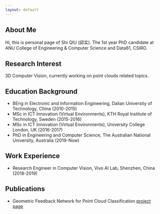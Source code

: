 ```yaml
---
layout: default
---
```


## About Me

Hi, this is personal page of Shi QIU (邱实). The 1st year PhD candidate at ANU College of Engineering & Computer Science and Data61, CSIRO.

## Research Interest

3D Computer Vision, currently working on point clouds related topics.

## Education Background
* BEng in Electronic and Information Engineering, Dalian University of Technology, China (2010-2015)
* MSc in ICT Innovation (Virtual Environments), KTH Royal Institute of Technology, Sweden (2015-2016)
* MSc in ICT Innovation (Virtual Environments), University College London, UK (2016-2017)
* PhD in Engineering and Computer Science, The Australian National University, Australia (2019-Now)

## Work Experience
* Research Engineer in Computer Vision, Vivo AI Lab, Shenzhen, China (2018-2019)

## Publications

* Geometric Feedback Network for Point Cloud Classification
[project page](https://github.com/ShiQiu0419/GFNet)

